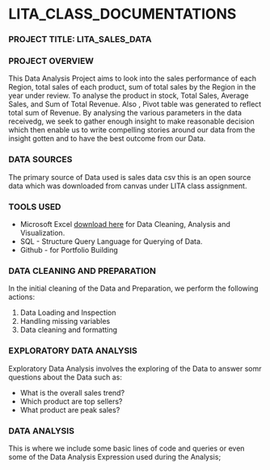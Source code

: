 # LITA_CLASS_DOCUMENTATIONS

### PROJECT TITLE: LITA_SALES_DATA

### PROJECT OVERVIEW
This Data Analysis Project aims to look into the sales performance of each Region, total sales of each product, sum of total sales by the Region in the year under review. To analyse the product in stock, Total Sales, Average Sales, and Sum of Total Revenue. Also , Pivot table was generated to reflect total sum of Revenue. By analysing the various parameters in the data receivedg, we seek to gather enough insight to make reasonable decision which then enable us to write compelling stories around our data from the insight gotten and to have the best outcome from our Data.

### DATA SOURCES
The primary source of Data used is sales data csv this is an open source data which was downloaded from canvas under LITA class assignment.

### TOOLS USED
- Microsoft Excel [download here](https://www.microsoft.com) for Data Cleaning, Analysis and Visualization.
- SQL - Structure Query Language for Querying of Data.
- Github - for Portfolio Building

### DATA CLEANING AND PREPARATION
In the initial cleaning of the Data and Preparation, we perform the following actions:
1. Data Loading and Inspection
2. Handling missing variables
3. Data cleaning and formatting

### EXPLORATORY DATA ANALYSIS
Exploratory Data Analysis involves the exploring of the Data to answer somr questions about the Data such as:
- What is the overall sales trend?
- Which product are top sellers?
- What product are peak sales?

### DATA ANALYSIS
This is where we include some basic lines of code and queries or even some of the Data Analysis Expression used during the Analysis;
